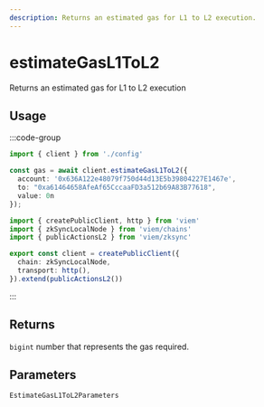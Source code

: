 ```yaml
---
description: Returns an estimated gas for L1 to L2 execution.
---
```


# estimateGasL1ToL2

Returns an estimated gas for L1 to L2 execution

## Usage

:::code-group
```ts [example.ts]
import { client } from './config'

const gas = await client.estimateGasL1ToL2({
  account: '0x636A122e48079f750d44d13E5b39804227E1467e',
  to: "0xa61464658AfeAf65CccaaFD3a512b69A83B77618",
  value: 0n
});
```

```ts [config.ts]
import { createPublicClient, http } from 'viem'
import { zkSyncLocalNode } from 'viem/chains'
import { publicActionsL2 } from 'viem/zksync'

export const client = createPublicClient({
  chain: zkSyncLocalNode,
  transport: http(),
}).extend(publicActionsL2())
```
:::

## Returns 

`bigint` number that represents the gas required.

## Parameters

`EstimateGasL1ToL2Parameters`
